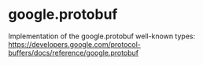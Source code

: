 # google.protobuf
Implementation of the google.protobuf well-known types: https://developers.google.com/protocol-buffers/docs/reference/google.protobuf
